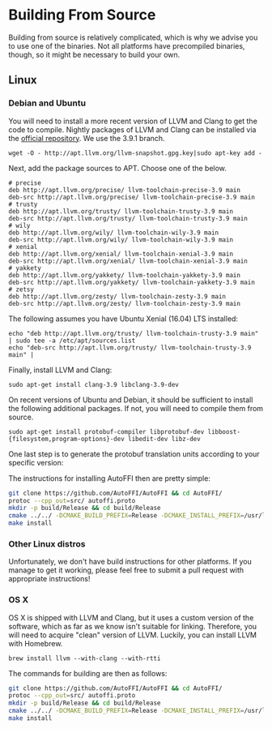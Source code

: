 Building From Source
====================

Building from source is relatively complicated, which is why we advise you to
use one of the binaries. Not all platforms have precompiled binaries, though,
so it might be necessary to build your own.

## Linux 

### Debian and Ubuntu

You will need to install a more recent version of LLVM and Clang to get the code to compile. Nightly packages of LLVM and Clang can be installed via the 
[official repository](http://apt.llvm.org/). We use
the 3.9.1 branch. 

```
wget -O - http://apt.llvm.org/llvm-snapshot.gpg.key|sudo apt-key add -
```

Next, add the package sources to APT. Choose one of the below.

```
# precise
deb http://apt.llvm.org/precise/ llvm-toolchain-precise-3.9 main
deb-src http://apt.llvm.org/precise/ llvm-toolchain-precise-3.9 main
# trusty
deb http://apt.llvm.org/trusty/ llvm-toolchain-trusty-3.9 main
deb-src http://apt.llvm.org/trusty/ llvm-toolchain-trusty-3.9 main
# wily
deb http://apt.llvm.org/wily/ llvm-toolchain-wily-3.9 main
deb-src http://apt.llvm.org/wily/ llvm-toolchain-wily-3.9 main
# xenial
deb http://apt.llvm.org/xenial/ llvm-toolchain-xenial-3.9 main
deb-src http://apt.llvm.org/xenial/ llvm-toolchain-xenial-3.9 main
# yakkety
deb http://apt.llvm.org/yakkety/ llvm-toolchain-yakkety-3.9 main
deb-src http://apt.llvm.org/yakkety/ llvm-toolchain-yakkety-3.9 main
# zetsy
deb http://apt.llvm.org/zesty/ llvm-toolchain-zesty-3.9 main
deb-src http://apt.llvm.org/zesty/ llvm-toolchain-zesty-3.9 main
```

The following assumes you have Ubuntu Xenial (16.04) LTS installed:

```
echo "deb http://apt.llvm.org/trusty/ llvm-toolchain-trusty-3.9 main" | sudo tee -a /etc/apt/sources.list
echo "deb-src http://apt.llvm.org/trusty/ llvm-toolchain-trusty-3.9 main" |
```

Finally, install LLVM and Clang:

```
sudo apt-get install clang-3.9 libclang-3.9-dev 
```

On recent versions of Ubuntu and Debian, it should be sufficient to install the following additional packages. If not, you will need to compile them from source.

```
sudo apt-get install protobuf-compiler libprotobuf-dev libboost-{filesystem,program-options}-dev libedit-dev libz-dev
```

One last step is to generate the protobuf translation units according to your specific version:


The instructions for installing AutoFFI then are pretty simple:

```bash
git clone https://github.com/AutoFFI/AutoFFI && cd AutoFFI/
protoc --cpp_out=src/ autoffi.proto
mkdir -p build/Release && cd build/Release
cmake ../../ -DCMAKE_BUILD_PREFIX=Release -DCMAKE_INSTALL_PREFIX=/usr/local
make install
```

### Other Linux distros

Unfortunately, we don't have build instructions for other platforms. If you manage to get it working, please feel free to submit a pull request with appropriate instructions!


### OS X

OS X is shipped with LLVM and Clang, but it uses a custom version of the
software, which as far as we know isn't suitable for linking. Therefore,
you will need to acquire "clean" version of LLVM. Luckily, you can
install LLVM with Homebrew.

```
brew install llvm --with-clang --with-rtti
```

The commands for building are then as follows:

```bash
git clone https://github.com/AutoFFI/AutoFFI && cd AutoFFI/
protoc --cpp_out=src/ autoffi.proto
mkdir -p build/Release && cd build/Release
cmake ../../ -DCMAKE_BUILD_PREFIX=Release -DCMAKE_INSTALL_PREFIX=/usr/local
make install
```

